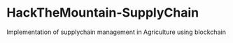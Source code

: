 # HackTheMountain-SupplyChain
 Implementation of supplychain management in Agriculture using blockchain

